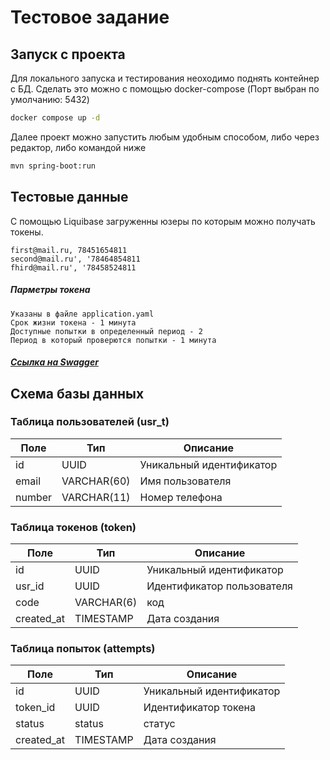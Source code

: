 # Тестовое задание

## Запуск с проекта
Для локального запуска и тестирования неоходимо поднять контейнер с БД. Сделать это можно с помощью docker-compose 
(Порт выбран по умолчанию: 5432)

```bash
docker compose up -d
```

Далее проект можно запустить любым удобным способом, либо через редактор, либо командой ниже

```bash
mvn spring-boot:run
```

## Тестовые данные
 С помощью Liquibase загруженны юзеры по которым можно получать токены.

```
first@mail.ru, 78451654811    
second@mail.ru', '78464854811    
fhird@mail.ru', '78458524811
```

##### Парметры токена
```
Указаны в файле application.yaml
Срок жизни токена - 1 минута    
Доступные попытки в определенный период - 2    
Период в который проверются попытки - 1 минута    
```

##### [Ссылка на Swagger](http://localhost:8080/swagger-ui/index.html#/)
 
## Схема базы данных

### Таблица пользователей (usr_t)
| Поле   | Тип         | Описание                 |
|--------|-------------|--------------------------|
| id     | UUID        | Уникальный идентификатор |
| email  | VARCHAR(60) | Имя пользователя         |
| number | VARCHAR(11) | Номер телефона           |


### Таблица токенов (token)
| Поле       | Тип        | Описание                   |
|------------|------------|----------------------------|
| id         | UUID       | Уникальный идентификатор   |
| usr_id     | UUID       | Идентификатор пользователя |
| code       | VARCHAR(6) | код                        |
| created_at | TIMESTAMP  | Дата создания              |

### Таблица попыток (attempts)
| Поле       | Тип       | Описание                 |
|------------|-----------|--------------------------|
| id         | UUID      | Уникальный идентификатор |
| token_id   | UUID      | Идентификатор токена     |
| status     | status    | статус                   |
| created_at | TIMESTAMP | Дата создания            |
